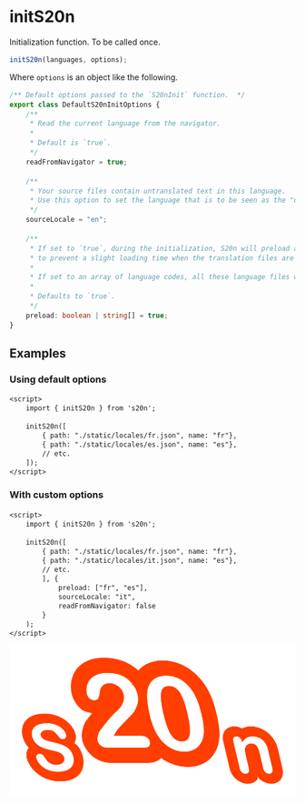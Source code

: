 # initS20n

Initialization function. To be called once.

```typescript
initS20n(languages, options);
```

Where `options` is an object like the following.

```typescript
/** Default options passed to the `S20nInit` function.  */
export class DefaultS20nInitOptions {
    /**
     * Read the current language from the navigator.
     *
     * Default is `true`.
     */
    readFromNavigator = true;

    /**
     * Your source files contain untranslated text in this language.
     * Use this option to set the language that is to be seen as the "untranslated language".
     */
    sourceLocale = "en";

    /**
     * If set to `true`, during the initialization, S20n will preload all languages provided,
     * to prevent a slight loading time when the translation files are big.
     *
     * If set to an array of language codes, all these language files will be loaded.
     *
     * Defaults to `true`.
     */
    preload: boolean | string[] = true;
}
```

## Examples

### Using default options

```svelte
<script>
    import { initS20n } from 's20n';

    initS20n([
        { path: "./static/locales/fr.json", name: "fr"},
        { path: "./static/locales/es.json", name: "es"},
        // etc.
    ]);
</script>
```

### With custom options

```svelte
<script>
    import { initS20n } from 's20n';

    initS20n([
        { path: "./static/locales/fr.json", name: "fr"},
        { path: "./static/locales/it.json", name: "es"},
        // etc.
        ], {
            preload: ["fr", "es"],
            sourceLocale: "it",
            readFromNavigator: false
        }
    );
</script>
```

![S20n Icon](./static/s20n.svg "S20n Icon")
